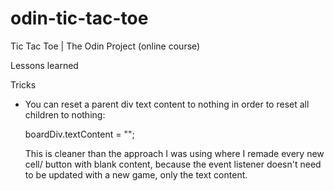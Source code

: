 # odin-tic-tac-toe
Tic Tac Toe | The Odin Project (online course)

Lessons learned

Tricks
- You can reset a parent div text content to nothing in order to reset all children to nothing: 

    boardDiv.textContent = "";

    This is cleaner than the approach I was using where I remade every new cell/ button with blank content, because the event listener doesn't need to be updated with a new game, only the text content.
